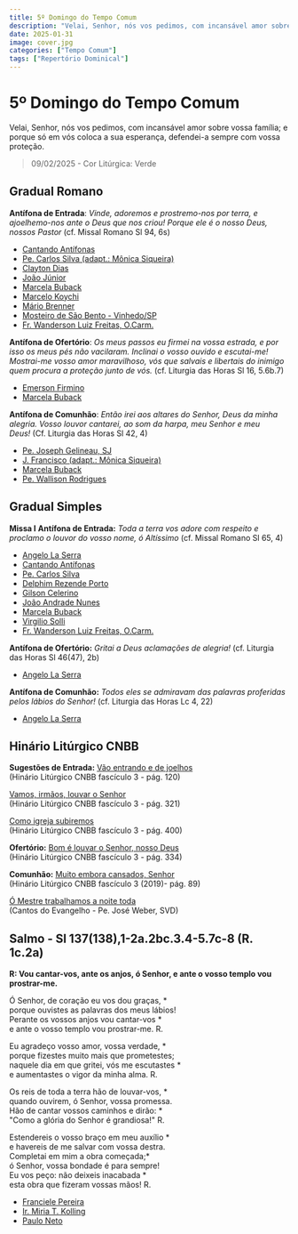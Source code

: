 ```yaml
---
title: 5º Domingo do Tempo Comum
description: "Velai, Senhor, nós vos pedimos, com incansável amor sobre vossa família; e porque só em vós coloca a sua esperança, defendei-a sempre com vossa proteção."
date: 2025-01-31
image: cover.jpg
categories: ["Tempo Comum"]
tags: ["Repertório Dominical"]
---
```

# 5º Domingo do Tempo Comum 

Velai, Senhor, nós vos pedimos, com incansável amor sobre vossa família; e porque só em vós coloca a sua esperança, defendei-a sempre com vossa proteção.

> 09/02/2025 - Cor Litúrgica: Verde

## Gradual Romano
**Antífona de Entrada**: _Vinde, adoremos e prostremo-nos por terra, e ajoelhemo-nos ante o Deus que nos criou! Porque ele é o nosso Deus, nossos Pastor_ (cf. Missal Romano Sl 94, 6s)
-   [Cantando Antífonas](https://youtu.be/6hQIucRyeQE)
-   [Pe. Carlos Silva (adapt.: Mônica Siqueira)](https://youtu.be/Cmse8bQ1Q90)
-   [Clayton Dias](https://youtu.be/1OuBi1A419w)
-   [João Júnior](https://youtu.be/WQut2mpakMM)
-   [Marcela Buback](https://youtu.be/QXRpAHi5cVk)
-   [Marcelo Koychi](https://youtu.be/tC3XAUDWGVs)
-   [Mário Brenner](https://youtu.be/VfbwaeDkx1I?t=24)
-   [Mosteiro de São Bento - Vinhedo/SP](https://youtu.be/zUeWv0kLaRE)
-   [Fr. Wanderson Luiz Freitas, O.Carm.](https://youtu.be/Co5W1NuRTwI)

**Antífona de Ofertório**: _Os meus passos eu firmei na vossa estrada, e por isso os meus pés não vacilaram. Inclinai o vosso ouvido e escutai-me! Mostrai-me vosso amor maravilhoso, vós que salvais e libertais do inimigo quem procura a proteção junto de vós._ (cf. Liturgia das Horas Sl 16, 5.6b.7)
-   [Emerson Firmino](https://youtu.be/b2asMNh37GM)
-   [Marcela Buback](https://youtu.be/CFXhTaFXXuc)

<!--## Ano A e C-->
**Antífona de Comunhão**: _Então irei aos altares do Senhor, Deus da minha alegria. Vosso louvor cantarei, ao som da harpa, meu Senhor e meu Deus!_ (Cf. Liturgia das Horas Sl 42, 4)
-   [Pe. Joseph Gelineau, SJ](https://youtu.be/AAN6C5XM_6o)
-   [J. Francisco (adapt.: Mônica Siqueira)](https://youtu.be/N3oAuuXKF78)
-   [Marcela Buback](https://youtu.be/iGxEeUoqUOU)
-   [Pe. Wallison Rodrigues](https://youtu.be/2IBIM0NNOO4)

<!--
## Ano B
**Antífona de Comunhão:** *Uma multidão veio a Jesus a serem curados de suas doenças e libertos dos maus espíritos, pois dele saía uma força que curava a todos.* (cf. Bíblia CNBB Lc 6, 17b.18.19b)
- [Marcela Buback](https://youtu.be/8dgT2mPiaQw?si=_JPOgMqGnpJ_sPBc)
- 
-->

## Gradual Simples
**Missa I**
**Antífona de Entrada:** _Toda a terra vos adore com respeito e proclamo o louvor do vosso nome, ó Altíssimo_ (cf. Missal Romano Sl 65, 4)
- [Angelo La Serra](https://youtu.be/Mr6WYcYTquE)
- [Cantando Antífonas](https://youtu.be/C8wcQ-1h80U)
- [Pe. Carlos Silva](https://youtu.be/SC3mmOtU_WU)
- [Delphim Rezende Porto](https://youtu.be/4Fk1SNadPKo)
- [Gilson Celerino](https://youtu.be/S4sjLQRl5ZI)
- [João Andrade Nunes](https://ocantonaliturgia.pt/obras/746/Toda-a-terra-Vos-adore-J-A-Nunes)
- [Marcela Buback](https://youtu.be/_vEwgtNtPg8)
- [Virgilio Solli](https://youtu.be/hCLY5dIOaC8)
- [Fr. Wanderson Luiz Freitas, O.Carm.](https://youtu.be/sgzYY9yk804)

**Antífona de Ofertório:** _Gritai a Deus aclamações de alegria!_ (cf. Liturgia das Horas Sl 46(47), 2b)
- [Angelo La Serra](https://youtu.be/p7l-pyandfQ)

**Antífona de Comunhão:** *Todos eles se admiravam das palavras proferidas pelos lábios do Senhor!* (cf. Liturgia das Horas Lc 4, 22)
- [Angelo La Serra](https://youtu.be/7iuD_MvBCr4)

## Hinário Litúrgico CNBB
**Sugestões de Entrada:** 
[Vão entrando e de joelhos](https://youtu.be/VuvIfB4iCNU)<br />
(Hinário Litúrgico CNBB fascículo 3 - pág. 120)

[Vamos, irmãos, louvar o Senhor](https://youtu.be/e1RARXhCkBU)<br />
(Hinário Litúrgico CNBB fascículo 3 - pág. 321)

[Como igreja subiremos](https://youtu.be/ATNpE6N6W1c)<br />
(Hinário Litúrgico CNBB fascículo 3 - pág. 400)

**Ofertório:**
[Bom é louvar o Senhor, nosso Deus](https://youtu.be/MM1fGQvVnHM?si=XQdtDsgyz0hjNgm8)<br />
(Hinário Litúrgico CNBB fascículo 3 - pág. 334)

**Comunhão:**
[Muito embora cansados, Senhor](https://youtu.be/S-JNpVNI32s?si=n_vxcNWTQXjghQW)<br />
(Hinário Litúrgico CNBB fascículo 3 (2019)- pág. 89)

[Ó Mestre trabalhamos a noite toda](https://youtu.be/TZb3Sg2xl1M?si=mNOY76NsP5V9xaI)<br />
(Cantos do Evangelho - Pe. José Weber, SVD)

## Salmo - Sl 137(138),1-2a.2bc.3.4-5.7c-8 (R. 1c.2a)

**R: Vou cantar-vos, ante os anjos, ó Senhor, e ante o vosso templo vou prostrar-me.**

Ó Senhor, de coração eu vos dou graças, \* <br />
porque ouvistes as palavras dos meus lábios!<br />
Perante os vossos anjos vou cantar-vos \*<br />
e ante o vosso templo vou prostrar-me. R.<br />

Eu agradeço vosso amor, vossa verdade, \*<br />
porque fizestes muito mais que prometestes;<br />
naquele dia em que gritei, vós me escutastes \*<br />
e aumentastes o vigor da minha alma. R.<br />

Os reis de toda a terra hão de louvar-vos, \*<br />
quando ouvirem, ó Senhor, vossa promessa.<br />
Hão de cantar vossos caminhos e dirão: \*<br />
"Como a glória do Senhor é grandiosa!" R.

Estendereis o vosso braço em meu auxílio \*<br />
e havereis de me salvar com vossa destra.<br />
Completai em mim a obra começada;\*<br />
ó Senhor, vossa bondade é para sempre!<br />
Eu vos peço: não deixeis inacabada \*<br />
esta obra que fizeram vossas mãos! R. <br />
- [Franciele Pereira](https://youtu.be/yk0gYPYI6KQ?si=vilUQbH5mdSU9M1k)
- [Ir. Miria T. Kolling](https://youtu.be/SfkawttFWgw?si=6wkkZn_PtFAi9qUM)
- [Paulo Neto](https://youtu.be/dV3uE1Rqx6I?si=erZwZQXdtT4O27-R)

<!--
## Ano A
### Salmo - Sl 111(112),4-5.6-7.8a.9 (R.4b.3b)

**R.:** **Uma luz brilha nas trevas para o justo, permanece para sempre o bem que fez.**
	**Ou: Aleluia, Aleluia, Aleluia!**

Ele é correto, generoso e compassivo,*
como luz brilha nas trevas para os justos.
Feliz o homem caridoso e prestativo,*
que resolve seus negócios com justiça. R.

Porque jamais vacilará o homem reto,*
sua lembrança permanece eternamente!
Ele não teme receber notícias más:*
confiando em Deus, seu coração está seguro. R.

Seu coração está tranquilo e nada teme*
Ele reparte com os pobres os seus bens,
permanece para sempre o bem que fez*
e crescerão a sua glória e seu poder. R.

-   [Arautos do Evangelho](https://youtu.be/mGr-u_q7M34)
-   [Pe. José Weber, SVD](https://youtu.be/6-_xiTnjH6Q)
-   [Ir. Miria T. Kolling](https://youtu.be/0_6CojfXhGY)


## Ano B
### Salmo - Sl 146(147),1-2.3-4.5-6 (R. cf. 3a)
**Responso: Louvai a Deus, porque ele é bom e conforta os corações.** 
*Ou: **Aleluia, Aleluia, Aleluia***

Louvai o Senhor Deus, porque ele é bom, †
cantai ao nosso Deus, porque é suave: \*
ele é digno de louvor, ele o merece!
O Senhor reconstruiu Jerusalém, \*
e os dispersos de Israel juntou de novo. R.

ele conforta os corações despedaçados, \*
ele enfaixa suas feridas e as cura;
fixa o número de todas as estrelas \*
e chama a cada uma por seu nome. R.

É grande e onipotente o nosso Deus, \*
seu saber não tem medida nem limites.
O Senhor Deus é o amparo dos humildes, \*
mas dobra até o chão os que são ímpios. R.
- [Ir. Miria T Kolling](https://youtu.be/yHNSAwoVrCc?si=QDnFA0bcI2kRngXI&t=250)
- [Paulo Neto](https://youtu.be/80lll9siTdU?si=hKdsU4EtIjii2R0y)
-->
